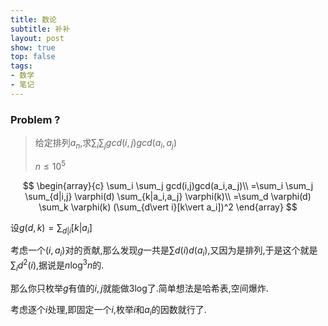 ```yaml
---
title: 数论
subtitle: 补补
layout: post
show: true
top: false
tags: 
- 数学
- 笔记
---
```


### Problem ?

> 给定排列$a_n$,求$\sum_i \sum_j gcd(i,j)gcd(a_i,a_j)$
> 
> $n\le 10^5$

$$
\begin{array}{c}
\sum_i \sum_j gcd(i,j)gcd(a_i,a_j)\\
=\sum_i \sum_j \sum_{d|i,j} \varphi(d) \sum_{k|a_i,a_j} \varphi(k)\\
=\sum_d \varphi(d) \sum_k \varphi(k) (\sum_{d\vert i}[k\vert a_i])^2
\end{array}
$$

设$g(d,k)=\sum_{d\vert i}[k\vert a_i]$

考虑一个$(i,a_i)$对的贡献,那么发现$g$一共是$\sum d(i) d(a_i)$,又因为是排列,于是这个就是$\sum_i d^2(i)$,据说是$n\log^3 n$的.

那么你只枚举$g$有值的$i,j$就能做3log了.简单想法是哈希表,空间爆炸.

考虑逐个$i$处理,即固定一个$i$,枚举$i$和$a_i$的因数就行了.
